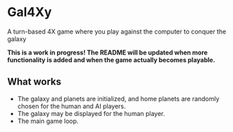 # Gal4Xy
A turn-based 4X game where you play against the computer to conquer the galaxy

**This is a work in progress! The README will be updated when more functionality is added and when the game actually becomes playable.**

## What works

  * The galaxy and planets are initialized, and home planets are randomly chosen for the human and AI players.
  * The galaxy may be displayed for the human player.
  * The main game loop. 
